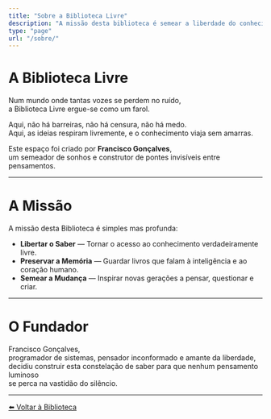 ```yaml
---
title: "Sobre a Biblioteca Livre"
description: "A missão desta biblioteca é semear a liberdade do conhecimento no coração de todos."
type: "page"
url: "/sobre/"
---
```


# A Biblioteca Livre

Num mundo onde tantas vozes se perdem no ruído,  
a Biblioteca Livre ergue-se como um farol.

Aqui, não há barreiras, não há censura, não há medo.  
Aqui, as ideias respiram livremente, e o conhecimento viaja sem amarras.

Este espaço foi criado por **Francisco Gonçalves**,  
um semeador de sonhos e construtor de pontes invisíveis entre pensamentos.

---

# A Missão

A missão desta Biblioteca é simples mas profunda:

- **Libertar o Saber** — Tornar o acesso ao conhecimento verdadeiramente livre.
- **Preservar a Memória** — Guardar livros que falam à inteligência e ao coração humano.
- **Semear a Mudança** — Inspirar novas gerações a pensar, questionar e criar.

---

# O Fundador

Francisco Gonçalves,  
programador de sistemas, pensador inconformado e amante da liberdade,  
decidiu construir esta constelação de saber para que nenhum pensamento luminoso  
se perca na vastidão do silêncio.

---

[⬅️ Voltar à Biblioteca](/)
